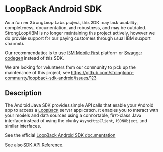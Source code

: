 # LoopBack Android SDK

As a former StrongLoop Labs project, this SDK may lack usability, completeness, documentation, and robustness, and may be outdated. StrongLoop/IBM is no longer maintaining this project actively, however we do provide support for our paying customers through usual IBM support channels.

Our recommendatios is to use [IBM Mobile First](https://www.ibm.com/mobile) platform or [Swagger codegen](https://github.com/swagger-api/swagger-codegen) instead of this SDK.

We are looking for volunteers from our community to pick up the maintenance of this project, see https://github.com/strongloop-community/loopback-sdk-android/issues/123
## Description

The Android Java SDK provides simple API calls that enable your Android app to access a
[LoopBack](http://docs.strongloop.com/loopback) server application.  It enables you to interact with your 
models and data sources using a comfortable, first-class Java interface instead 
of using the clunky `AsyncHttpClient`, `JSONObject`, and similar interfaces.

See the official [LoopBack Android SDK documentation](http://loopback.io/doc/en/lb3/Android-SDK.html).

See also [SDK API Reference](http://apidocs.strongloop.com/loopback-sdk-android/api/index.html).


